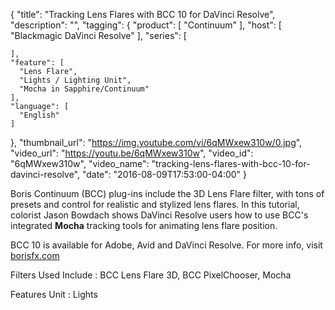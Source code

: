 {
  "title": "Tracking Lens Flares with BCC 10 for DaVinci Resolve",
  "description": "",
  "tagging": {
    "product": [
      "Continuum"
    ],
    "host": [
      "Blackmagic DaVinci Resolve"
    ],
    "series": [

    ],
    "feature": [
      "Lens Flare",
      "Lights / Lighting Unit",
      "Mocha in Sapphire/Continuum"
    ],
    "language": [
      "English"
    ]
  },
  "thumbnail_url": "https://img.youtube.com/vi/6qMWxew310w/0.jpg",
  "video_url": "https://youtu.be/6qMWxew310w",
  "video_id": "6qMWxew310w",
  "video_name": "tracking-lens-flares-with-bcc-10-for-davinci-resolve",
  "date": "2016-08-09T17:53:00-04:00"
}

Boris Continuum (BCC) plug-ins include the 3D Lens Flare filter, with tons of
presets and control for realistic and stylized lens flares. In this tutorial,
colorist Jason Bowdach shows DaVinci Resolve users how to use BCC's integrated
**Mocha** tracking tools for animating lens flare position.

BCC 10 is available for Adobe, Avid and DaVinci Resolve. For more info, visit [borisfx.com](/)



Filters Used Include : BCC Lens Flare 3D, BCC PixelChooser, Mocha

Features Unit : Lights


